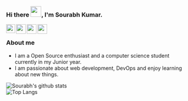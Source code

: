 <!--
**sourabhkumar45/sourabhkumar45** is a ✨ _special_ ✨ repository because its `README.md` (this file) appears on your GitHub profile.

Here are some ideas to get you started:

- 🔭 I’m currently working on ..
- 🌱 I’m currently learning ...
- 👯 I’m looking to collaborate on ...
- 🤔 I’m looking for help with ...
- 💬 Ask me about ...
- 📫 How to reach me: ...
- 😄 Pronouns: ...
- ⚡ Fun fact: ...
-->

### Hi there <img src="https://github.com/TheDudeThatCode/TheDudeThatCode/blob/master/Assets/Hi.gif" width="29px">, I'm Sourabh Kumar.
<a href="https://www.linkedin.com/in/sourabhxkumar/">
  <img align="left" width="24px" src="https://cdn.jsdelivr.net/npm/simple-icons@v3/icons/linkedin.svg"  />
</a>
<a href="https://twitter.com/Sourabh48635141">
  <img align="left" width="26px" src="https://cdn.jsdelivr.net/npm/simple-icons@v3/icons/twitter.svg" />
</a>
<a href="mailto:sourabhkumar3858d@gmail.com">
  <img align="left" width="26px" src="https://cdn.jsdelivr.net/npm/simple-icons@v3/icons/gmail.svg" />
</a>
<a href="http://dev.to/sourabhkumar45">
  <img align="left" width="26px" src="https://res.cloudinary.com/practicaldev/image/fetch/s--E8ak4Hr1--/c_limit,f_auto,fl_progressive,q_auto,w_32/https://dev-to.s3.us-east-2.amazonaws.com/favicon.ico" />
</a>
</br>


### About me
- I am a Open Source enthusiast and a computer science student currently in my Junior year.
- I am passionate about web development, DevOps and enjoy learning about new things.

![Sourabh's github stats](https://github-readme-stats.vercel.app/api?username=sourabhkumar45&show_icons=true&theme=radical)  
![Top Langs](https://github-readme-stats.vercel.app/api/top-langs/?username=sourabhkumar45&layout=compact)



